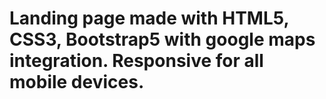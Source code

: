 # Landing page made with HTML5, CSS3, Bootstrap5 with google maps integration. Responsive for all mobile devices. 

